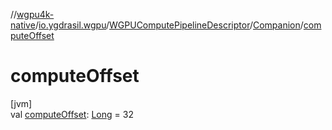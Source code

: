 //[wgpu4k-native](../../../../index.md)/[io.ygdrasil.wgpu](../../index.md)/[WGPUComputePipelineDescriptor](../index.md)/[Companion](index.md)/[computeOffset](compute-offset.md)

# computeOffset

[jvm]\
val [computeOffset](compute-offset.md): [Long](https://kotlinlang.org/api/core/kotlin-stdlib/kotlin/-long/index.html) = 32